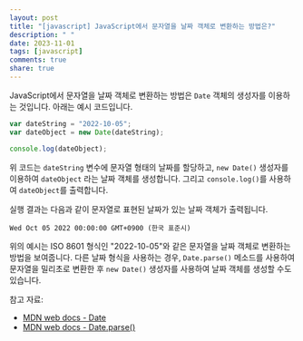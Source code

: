 ```yaml
---
layout: post
title: "[javascript] JavaScript에서 문자열을 날짜 객체로 변환하는 방법은?"
description: " "
date: 2023-11-01
tags: [javascript]
comments: true
share: true
---
```


JavaScript에서 문자열을 날짜 객체로 변환하는 방법은 `Date` 객체의 생성자를 이용하는 것입니다. 아래는 예시 코드입니다.

```javascript
var dateString = "2022-10-05";
var dateObject = new Date(dateString);

console.log(dateObject);
```

위 코드는 `dateString` 변수에 문자열 형태의 날짜를 할당하고, `new Date()` 생성자를 이용하여 `dateObject` 라는 날짜 객체를 생성합니다. 그리고 `console.log()`를 사용하여 `dateObject`를 출력합니다.

실행 결과는 다음과 같이 문자열로 표현된 날짜가 있는 날짜 객체가 출력됩니다.

```
Wed Oct 05 2022 00:00:00 GMT+0900 (한국 표준시)
```

위의 예시는 ISO 8601 형식인 "2022-10-05"와 같은 문자열을 날짜 객체로 변환하는 방법을 보여줍니다. 다른 날짜 형식을 사용하는 경우, `Date.parse()` 메소드를 사용하여 문자열을 밀리초로 변환한 후 `new Date()` 생성자를 사용하여 날짜 객체를 생성할 수도 있습니다.

참고 자료: 
- [MDN web docs - Date](https://developer.mozilla.org/ko/docs/Web/JavaScript/Reference/Global_Objects/Date)
- [MDN web docs - Date.parse()](https://developer.mozilla.org/ko/docs/Web/JavaScript/Reference/Global_Objects/Date/parse)